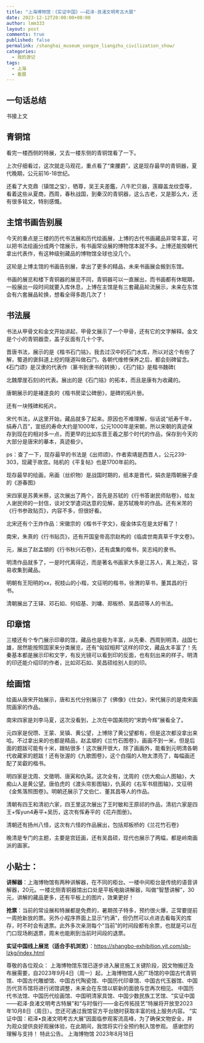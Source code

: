 ```yaml
---
title: "上海博物馆：《实证中国》——崧泽·良渚文明考古大展"
date: 2023-12-12T20:00:00+08:00
author: lmm333
layout: post
comments: true
published: false
permalink: /shanghai_museum_songze_liangzhu_civilization_show/
categories:
  - 我的游记
tags:
  - 上海
  - 看展
---
```


## 一句话总结
书接上文

## 青铜馆

看完一楼西侧的特展，又去一楼东侧的青铜馆看了一下。

上次仔细看过，这次就走马观花，重点看了“束腰爵”，这是现存最早的青铜器，夏代晚期，公元前16-18世纪。

还看了大克鼎（镇馆之宝），牺尊，吴王夫差鑑，八牛贮贝器，莲瓣盖龙纹壶等，看着这些从夏商，西周，春秋战国，到秦汉的青铜器，这么古老，又是那么大，还有很多铭文，特别感慨。

## 主馆书画告别展

今天的重点是三楼的历代书法展和历代绘画展，上博的古代书画藏品非常丰富，可以把书法绘画分成两个馆展示，有书画常设展的博物馆本就不多。上博还能按朝代拿出代表作，有这种级别藏品的博物馆全球也没几个。

这轮是上博主馆的书画告别展，拿出了更多的精品，未来书画展会搬到东馆。

书画的展览和楼下青铜器的展览不同，青铜器可以一直展出，而书画都有休眠期，一般展出一段时间就要入库休息，上博在主馆是有三套藏品轮流展示，未来在东馆会有六套展品轮换，想看全得多跑几次了！

## 书法展

书法从甲骨文和金文开始讲起，甲骨文展示了一个甲骨，还有它的文字解释。金文是个小的青铜器壶，盖子反面有几十个字。

晋唐书法，展示的是《楷书石门铭》，我去过汉中的石门水库，所以对这个有些了解，蜀道的褒斜道上挖的隧道叫做石门，各朝代维修保养之后，都会刻碑留念。《石门颂》是汉隶的代表作（篆书到隶书的转换），《石门铭》是楷书魏碑(

北魏摩崖石刻)的代表。展出的是《石门铭》的拓本，而且是康有为收藏的。

唐朝展示的是褚遂良的《楷书房梁公碑册》，是碑的拓片册。

还有一块残碑和拓片。

宋代书法，从这里开始，藏品就多了起来。原因也不难理解，俗话说“纸寿千年，绢寿八百”，宣纸的寿命大约是1000年，公元1000年是宋朝，所以宋朝的真迹保存到现在的相对多一点，而更早的比如东晋王羲之那个时代的作品，保存到今天的大部分是唐宋的摹本，真迹极少。

ps：查了一下，现存最早的书法是《出师颂》，作者索靖是西晋人，公元239-303，现藏于故宫。陆机的《平复帖》也是1700年前的。

现存最早的绘画，帛画（丝织物）是战国时期的，纸本是晋代，娟衣是隋朝展子虔的《游春图》

宋四家是苏黄米蔡，这次展出了两个，首先是苏轼的《行书答谢民师贴卷》，给友人谢民师的一封信，谈对文学遣词达意的见解，是苏轼晚年的作品。还有米芾的《行书参政贴页》，内容不多，但很好看。

北宋还有个王炸作品：宋徽宗的《楷书千字文》，瘦金体实在是太好看了！

南宋，朱熹的《行书贴页》，还有开国皇帝高宗赵构的《临虞世南真草千字文卷》。

元，展出了赵孟頫的《行书秋兴石卷》，还有虞集的楷书，吴志纯的隶书。

明清作品就多了，一是时代离得近，而是著名书画家大多是江苏人，离上海近，容易收集到藏品。

明朝有王阳明的xx，祝枝山的小楷，文征明的楷书，徐渭的草书，董其昌的行书。

清朝展出了王铎、邓石如、何绍基、刘墉、郑板桥、吴昌硕等人的书法。

## 印章馆

三楼还有个专门展示印章的馆，藏品也是极为丰富，从先秦、西周到明清，战国七雄，居然能按照国家来分类展览，还有“匈奴相邦”这样的印文，藏品太丰富了！先秦基本都是展示印和文字，有反光镜可以看到印的反面，也有刻出来的样子。明清的印还能介绍印的作者，比如邓石如、吴昌硕给别人刻的印。

## 绘画馆

绘画从唐宋开始展示，唐和五代分别展示了《佛像》《仕女》，宋代展示的是南宋画院画家的作品。

南宋四家是刘李马夏，这次没看到，上次在中国美院的“宋韵今辉”展看全了。

元四家是倪瓒、王蒙、吴镇、黄公望，上博除了黄公望都有，但是这次都没拿出来哈。不过拿出来的也都是精品，赵孟頫的《兰竹石图卷》，画画不到一米，但是后面的题跋可能有十米，跟帖很多！这次展开很大，除了画画外，能看到元明清各朝代收藏家的题跋！还有张渥的《九歌图卷》，这个白描的人物太漂亮了，每幅画还配了吴叡的楷书。

明四家是沈周、文徵明、唐寅和仇英。这次全有，沈周的《仿大痴山人图轴》，大痴山人是黄公望。唐伯虎的《渡头帘影图轴》，仇英的《右军书扇图轴》，文征明《金焦落照图卷》。明朝还展示了文伯仁、董其昌等人的作品。

清朝有四王和清初六家，四王里这次展出了王时敏和王原祁的作品，清初六家是四王+恽yun4寿平+吴历，这次有恽寿平的《花卉图册》。

清朝还有扬州八怪，这次有六怪的作品展出，包括郑板桥的《兰花竹石卷》

晚清是专门的主题，主要是宫廷画，还有吴昌硕，现代也展示了两幅，都是岭南画派的画家。

## 小贴士：

**讲解器**：上海博物馆有两种讲解器，在不同的柜台。一楼中间柜台是传统的语音讲解器，20元。一楼北侧青铜器馆出口处是平板电脑讲解器，叫做“智慧讲解”，30元，讲解的藏品更多，还有平板上的图片，效果更好！

**抢票**：当前的常设展和特展都是免费的，暑期孩子特多，预约很火爆，正常要提前一周抢新放的票。另外小程序界面上显示“约满”，但仍然可以点进去看每天的库存，时不时会有退票。此外多次亲测每个“当前”的时间段都有余票，也就是可以在门口现场刷退票，周末也能刷到当前时间段的退票。

**实证中国线上展览（适合手机浏览）**：https://shangbo-exhibition.yit.com/sb-lzkg/index.html



尊敬的各位观众：
上海博物馆东馆已逐步进入展览施工关键阶段，因文物搬迁及布展需要，自2023年9月4日（周一）起，上海博物馆人民广场馆的中国古代青铜馆、中国古代雕塑馆、中国古代陶瓷馆、中国历代印章馆、中国古代玉器馆、中国历代货币馆将进行闭馆调整，未来会在东馆以崭新的面貌与您再次相见。
中国历代书法馆、中国历代绘画馆、中国明清家具馆、中国少数民族工艺馆、“实证中国——崧泽·良渚文明考古特展”和“与时偕行——金石传拓技艺”特展将开放至2023年10月8日（周日）。您还可通过我馆官方平台随时获取丰富的线上服务内容。
“实证中国：崧泽•良渚文明考古大展”因面临参观客流高峰，为了确保文物安全，并为观众提供良好观展体验，在此期间，我馆将实行全预约制入馆参观。
感谢您的理解与支持！
特此公告。
上海博物馆
2023年8月18日